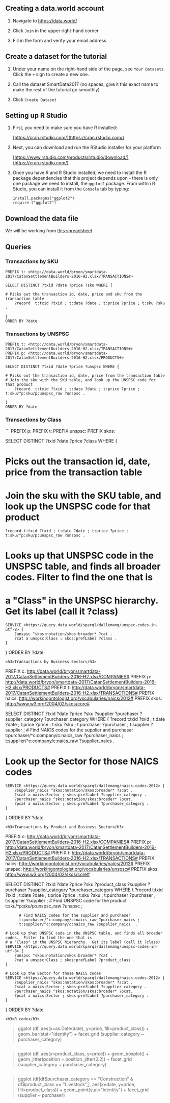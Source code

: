 <h2 id="setup-dw">Creating a data.world account</h2>

1.  Navigate to <a href="https://data.world/">https://data.world/</a>

1.  Click `Join` in the upper right-hand corner

1.  Fill in the form and verify your email address

<h2 id="setup-dataset">Create a dataset for the tutorial</h2>

1. Under your name on the right-hand side of the page, see `Your Datasets`.  Click the  `+` sign to create a new one. 

1. Call the dataset SmartData2017  (no spaces; give it this exact name to make the rest of the tutorial go smoothly)

1. Click `Create Dataset`

<h2 id="setup-r">Setting up R Studio</h2>

1.  First, you need to make sure you have R installed:

    [https://cran.rstudio.com/](https://cran.rstudio.com/)

1.  Next, you can download and run the RStudio installer for your platform
    
    [https://www.rstudio.com/products/rstudio/download/](https://cran.rstudio.com/)
   
1.  Once you have R and R Studio installed, we need to install the R package dependencies that this project depends upon - there is only one package we need to install, the `ggplot2` package.  From within R Studio, you can install it from the `Console` tab by typing:

    ```
    install.packages("ggplot2")
    require ("ggplot2")
    ```

<h2 id="download-data">Download the data file</h2>

We will be working from <a href="https://github.com/bryonjacob/SmartData2017/raw/master/docs/CatanSettlementBuilders-2016-H2.xlsx">this spreadsheet</a>

<h2 id="queries">Queries</h2>
<h3>Transactions by SKU</h3>

```
PREFIX t: <http://data.world/bryon/smartdata-2017/CatanSettlementBuilders-2016-H2.xlsx/TRANSACTIONS#>

SELECT DISTINCT ?txid ?date ?price ?sku WHERE {

# Picks out the transaction id, date, price and sku from the transaction table
    ?record  t:txid ?txid ; t:date ?date ; t:price ?price ; t:sku ?sku .

}
ORDER BY ?date
```
<h3>Transactions by UNSPSC</h3>

```
PREFIX t: <http://data.world/bryon/smartdata-2017/CatanSettlementBuilders-2016-H2.xlsx/TRANSACTIONS#>
PREFIX p: <http://data.world/bryon/smartdata-2017/CatanSettlementBuilders-2016-H2.xlsx/PRODUCTS#>

SELECT DISTINCT ?txid ?date ?price ?unspsc WHERE {

# Picks out the transaction id, date, price from the transaction table
# Join the sku with the SKU table, and look up the UNSPSC code for that product
    ?record  t:txid ?txid ; t:date ?date ; t:price ?price ; t:sku/^p:sku/p:unspsc_raw ?unspsc .

}
ORDER BY ?date
```

<h3>Transactions by Class</h3>
```
PREFIX p: <http://data.world/bryon/smartdata-2017/CatanSettlementBuilders-2016-H2.xlsx/PRODUCTS#>
PREFIX t: <http://data.world/bryon/smartdata-2017/CatanSettlementBuilders-2016-H2.xlsx/TRANSACTIONS#>
PREFIX unspsc: <http://workingontologist.org/vocabularies/unspsc#>
PREFIX skos: <http://www.w3.org/2004/02/skos/core#>

SELECT DISTINCT ?txid ?date ?price ?class   WHERE {

# Picks out the transaction id, date, price from the transaction table
# Join the sku with the SKU table, and look up the UNSPSC code for that product
    ?record t:txid ?txid ; t:date ?date ; t:price ?price ; t:sku/^p:sku/p:unspsc_raw ?unspsc .

# Looks up that UNSPSC code in the UNSPSC table, and finds all broader codes.  Filter to find the one that is 
# a "Class" in the UNSPSC hierarchy.  Get its label (call it ?class)
    SERVICE <https://query.data.world/sparql/dallemang/unspsc-codes-in-utf-8> {
        ?unspsc ^skos:notation/skos:broader* ?cat . 
        ?cat a unspsc:Class ; skos:prefLabel ?class .
    } 
}
ORDER BY ?date
```
<h3>Transactions by Business Sector</h3>
```
PREFIX c: <http://data.world/bryon/smartdata-2017/CatanSettlementBuilders-2016-H2.xlsx/COMPANIES#>
PREFIX p: <http://data.world/bryon/smartdata-2017/CatanSettlementBuilders-2016-H2.xlsx/PRODUCTS#>
PREFIX t: <http://data.world/bryon/smartdata-2017/CatanSettlementBuilders-2016-H2.xlsx/TRANSACTIONS#>
PREFIX naics: <http://workingontologist.org/vocabularies/naics/2012#>
PREFIX skos: <http://www.w3.org/2004/02/skos/core#>

SELECT DISTINCT ?txid ?date ?price ?sku ?supplier ?purchaser ?supplier_category ?purchaser_category WHERE {
   ?record t:txid ?txid ; t:date ?date ; t:price ?price ; t:sku ?sku ;
           t:purchaser ?purchaser ; t:supplier ?supplier ;
           # Find NAICS codes for the supplier and purchaser
           t:purchaser/^c:company/c:naics_raw ?purchaser_naics ; 
           t:supplier/^c:company/c:naics_raw ?supplier_naics .

 # Look up the Sector for those NAICS codes
    SERVICE <https://query.data.world/sparql/dallemang/naics-codes-2012> {
        ?supplier_naics ^skos:notation/skos:broader* ?scat . 
        ?scat a naics:Sector ; skos:prefLabel ?supplier_category .
        ?purchaser_naics ^skos:notation/skos:broader* ?pcat. 
        ?pcat a naics:Sector ; skos:prefLabel ?purchaser_category .
    } 
}
ORDER BY ?date
```
<h3>Transactions by Product and Business Sector</h3>
```
PREFIX c: <http://data.world/bryon/smartdata-2017/CatanSettlementBuilders-2016-H2.xlsx/COMPANIES#>
PREFIX p: <http://data.world/bryon/smartdata-2017/CatanSettlementBuilders-2016-H2.xlsx/PRODUCTS#>
PREFIX t: <http://data.world/bryon/smartdata-2017/CatanSettlementBuilders-2016-H2.xlsx/TRANSACTIONS#>
PREFIX naics: <http://workingontologist.org/vocabularies/naics/2012#>
PREFIX unspsc: <http://workingontologist.org/vocabularies/unspsc#>
PREFIX skos: <http://www.w3.org/2004/02/skos/core#>

SELECT DISTINCT ?txid ?date ?price ?sku ?product_class ?supplier ?purchaser ?supplier_category ?purchaser_category WHERE {
  ?record t:txid ?txid ; t:date ?date ; t:price ?price ; t:sku ?sku ;
          t:purchaser ?purchaser ; t:supplier ?supplier ;
          # Find UNSPSC code for the product
          t:sku/^p:sku/p:unspsc_raw ?unspsc ;

          # Find NAICS codes for the supplier and purchaser
          t:purchaser/^c:company/c:naics_raw ?purchaser_naics ; 
          t:supplier/^c:company/c:naics_raw ?supplier_naics  .

    # Look up that UNSPSC code in the UNSPSC table, and finds all broader codes.  Filter to find the one that is 
    # a "Class" in the UNSPSC hierarchy.  Get its label (call it ?class)
    SERVICE <https://query.data.world/sparql/dallemang/unspsc-codes-in-utf-8> {
        ?unspsc ^skos:notation/skos:broader* ?cat . 
        ?cat a unspsc:Class ; skos:prefLabel ?product_class .
    } 

    # Look up the Sector for those NAICS codes
    SERVICE <https://query.data.world/sparql/dallemang/naics-codes-2012> {
        ?supplier_naics ^skos:notation/skos:broader* ?scat . 
        ?scat a naics:Sector ; skos:prefLabel ?supplier_category .
        ?purchaser_naics ^skos:notation/skos:broader* ?pcat. 
        ?pcat a naics:Sector ; skos:prefLabel ?purchaser_category .
    } 
}
ORDER BY ?date
```
<h3>R code</h3>
```
> ggplot (df, aes(x=as.Date(date), y=price, fill=product_class)) +
     geom_bar(stat="identity") +
     facet_grid (supplier_category ~ purchaser_category)
```
```
> ggplot (df, aes(x=product_class, y=price)) +
     geom_boxplot() +
     geom_jitter(position = position_jitter(0.2)) +
     facet_grid (supplier_category ~ purchaser_category)
```
```
> ggplot (df[df$purchaser_category == "Construction" & df$product_class == "Livestock",], aes(x=date, y=price, fill=product_class)) +
     geom_point(stat="identity") +
     facet_grid (supplier ~ purchaser)
```


